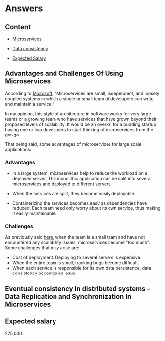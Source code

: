 # Answers

## Content

- [Microservices](#advantages-and-challenges-of-using-microservices)
- [Data consistency](#eventual-consistency-in-distributed-systems---data-replication-and-synchronization-in-microservices)

- [Expected Salary](#expected-salary)

## Advantages and Challenges Of Using Microservices

According to [Microsoft](https://learn.microsoft.com/en-us/azure/architecture/microservices/), "Microservices are small, independent, and loosely coupled systems in which  a single or small team of developers can write and maintain a service."

In my opinion, this style of architecture in software works for very large teams or a growing team who have services that have grown beyond their proposed levels of scalability. It would be an overkill for a budding startup having one or two developers to start thinking of microservices from the get-go.

That being said, some advantages of microservices for large scale applications:

### Advantages

- In a large system, microservices help to reduce the workload on a deployed server. The monolithic application can be split into several microservices and deployed to different servers.

- When the services are split, they become easily deployable.

- Containerizing the services becomes easy as dependencies have reduced. Each team need only worry about its own service, thus making it easily maintainable.

### Challenges

As previously said [here](#advantages-and-challenges-of-using-microservices), when the team is a small team and have not encountered any scalability issues, microservices become "too much". Some challenges that may arise are:

- Cost of deployment. Deploying to several servers is expensive.
- When the entire team is small, tracking bugs become difficult.
- When each service is responsible for its own data persistence, data consistency becomes an issue.

## Eventual consistency In distributed systems - Data Replication and Synchronization In Microservices

## Expected salary

275,000
